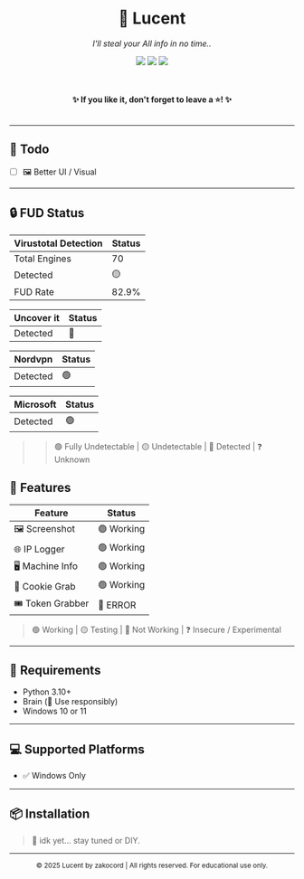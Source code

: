 <div align="center">
  
  <h1>🩵 Lucent</h1>
  <p><i>I'll steal your All info in no time..</i></p>
  
  <img src="https://img.shields.io/github/languages/top/zakocord/Lucent?color=c7f5ff">
  <img src="https://img.shields.io/github/last-commit/zakocord/Lucent?color=c7f5ff">
  <img src="https://img.shields.io/github/stars/zakocord/Lucent?color=c7f5ff">
  
  <br><br>
  <strong>✨ If you like it, don't forget to leave a ⭐! ✨</strong>
  <br><br>
</div>

---

## 📌 Todo
- [ ] 🖼 Better UI / Visual
---

## 🔒 FUD Status

| Virustotal Detection | Status |
|------------------|--------|
| Total Engines    | 70     |
| Detected         | 🟡     |
| FUD Rate         | 82.9% |

| Uncover it | Status |
|------------------|--------|
| Detected         | 🔴 |

| Nordvpn | Status |
|------------------|--------|
| Detected         | 🟢 |

| Microsoft | Status |
|------------------|--------|
| Detected         | 🟢 |

> > 🟢 Fully Undetectable | 🟡 Undetectable | 🔴 Detected | ❓ Unknown
## 🚀 Features

| Feature           | Status    |
|------------------|-----------|
| 🖼 Screenshot     | 🟢 Working |
| 🌐 IP Logger      | 🟢 Working |
| 🖥 Machine Info   | 🟢 Working |
| 🍪 Cookie Grab    | 🟢 Working |
| 🎟 Token Grabber  | 🔴 ERROR |

> 🟢 Working | 🟡 Testing | 🔴 Not Working | ❓ Insecure / Experimental

---

## 🧠 Requirements

- Python 3.10+
- Brain (🧠 Use responsibly)
- Windows 10 or 11

---

## 💻 Supported Platforms

- ✅ Windows Only

---

## 📦 Installation

> 🤷 idk yet... stay tuned or DIY.

---

<div align="center">
  
  <sub>© 2025 Lucent by zakocord | All rights reserved. For educational use only.</sub>

</div>

